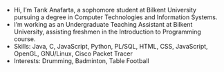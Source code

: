 - Hi, I’m Tarık Anafarta, a sophomore student at Bilkent University pursuing a degree in Computer Technologies and Information Systems.
- I’m working as an Undergraduate Teaching Assistant at Bilkent University, assisting freshmen in the Introduction to Programming course.
- Skills: Java, C, JavaScript, Python, PL/SQL, HTML, CSS, JavaScript, OpenGL, GNU/Linux, Cisco Packet Tracer
- Interests: Drumming, Badminton, Table Football

<!---
TarikAnafarta/TarikAnafarta is a ✨ special ✨ repository because its `README.md` (this file) appears on your GitHub profile.
You can click the Preview link to take a look at your changes.
--->
